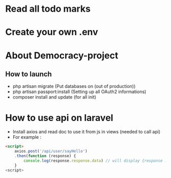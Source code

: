 # Read all todo marks

# Create your own .env

# About Democracy-project
## How to launch
- php artisan migrate (Put databases on (out of production))
- php artisan passport:install (Setting up all OAuth2 informations)
- composer install and update (for all init)


# How to use api on laravel
- Install axios and read doc to use it from js in views (needed to call api)
- For example : 
``` html
<script>
    axios.post('/api/user/sayHello')
    .then(function (response) {
        console.log(response.response.data) // will display {response : "Hello"}
    }
<script>
```

